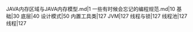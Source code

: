 JAVA内存区域与JAVA内存模型.md|1
一些有时候会忘记的编程规范.md|10
基础|30
底层|40
设计模式|50
内置工具类|127
JVM|127
线程与锁|127
线程池|127
线程|127
